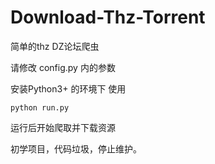 # Download-Thz-Torrent
简单的thz DZ论坛爬虫

请修改 config.py 内的参数

安装Python3+ 的环境下 使用 

`python run.py`

运行后开始爬取并下载资源

初学项目，代码垃圾，停止维护。
